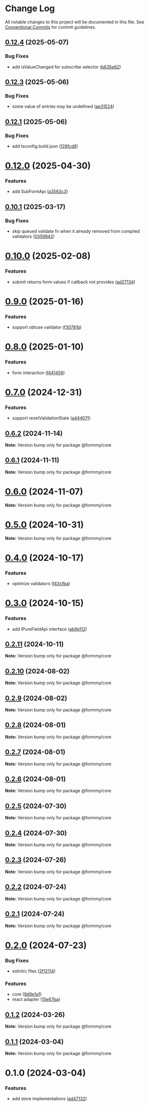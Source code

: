 # Change Log

All notable changes to this project will be documented in this file.
See [Conventional Commits](https://conventionalcommits.org) for commit guidelines.

## [0.12.4](https://github.com/miserylee/formmy/compare/v0.12.3...v0.12.4) (2025-05-07)

### Bug Fixes

* add isValueChanged for subscribe selector ([b635e62](https://github.com/miserylee/formmy/commit/b635e629600e982ab0185875b716b334acf79bd4))

## [0.12.3](https://github.com/miserylee/formmy/compare/v0.12.2...v0.12.3) (2025-05-06)

### Bug Fixes

* some value of entries may be undefined ([ae31524](https://github.com/miserylee/formmy/commit/ae31524f84fe0e6f27d3b2b4db7f5f3cbba0dcea))

## [0.12.1](https://github.com/miserylee/formmy/compare/v0.12.0...v0.12.1) (2025-05-06)

### Bug Fixes

* add tsconfig.build.json ([f28fcd6](https://github.com/miserylee/formmy/commit/f28fcd66850d043b2bbcf0c747d302c30e2cf162))

# [0.12.0](https://github.com/miserylee/formmy/compare/v0.10.1...v0.12.0) (2025-04-30)

### Features

* add SubFormApi ([a3563c3](https://github.com/miserylee/formmy/commit/a3563c3cce97536da2c8441b25ea3f5691810a44))

## [0.10.1](https://github.com/miserylee/formmy/compare/v0.10.0...v0.10.1) (2025-03-17)

### Bug Fixes

* skip queued validate fn when it already removed from compiled validators ([0359842](https://github.com/miserylee/formmy/commit/03598421aedb262049ff1795dc59f5e055cc4317))

# [0.10.0](https://github.com/miserylee/formmy/compare/v0.9.0...v0.10.0) (2025-02-08)

### Features

* submit returns form values if callback not provides ([ad27134](https://github.com/miserylee/formmy/commit/ad27134b6a5d896bae14536dbdf5046de3daee8f))

# [0.9.0](https://github.com/miserylee/formmy/compare/v0.8.0...v0.9.0) (2025-01-16)

### Features

* support obtuse validator ([f30781b](https://github.com/miserylee/formmy/commit/f30781b9d7506237494af39a441ac1403c809f6b))

# [0.8.0](https://github.com/miserylee/formmy/compare/v0.7.0...v0.8.0) (2025-01-10)

### Features

* form interaction ([f441456](https://github.com/miserylee/formmy/commit/f4414569b5ca8ecad18f4184847d48992de6eddf))

# [0.7.0](https://github.com/miserylee/formmy/compare/v0.6.3...v0.7.0) (2024-12-31)

### Features

* support resetValidationState ([a44407f](https://github.com/miserylee/formmy/commit/a44407fe2d6b7654d67ae336f86dc9590c95fc71))

## [0.6.2](https://github.com/miserylee/formmy/compare/v0.6.1...v0.6.2) (2024-11-14)

**Note:** Version bump only for package @formmy/core

## [0.6.1](https://github.com/miserylee/formmy/compare/v0.6.0...v0.6.1) (2024-11-11)

**Note:** Version bump only for package @formmy/core

# [0.6.0](https://github.com/miserylee/formmy/compare/v0.5.2...v0.6.0) (2024-11-07)

**Note:** Version bump only for package @formmy/core

# [0.5.0](https://github.com/miserylee/formmy/compare/v0.4.0...v0.5.0) (2024-10-31)

**Note:** Version bump only for package @formmy/core

# [0.4.0](https://github.com/miserylee/formmy/compare/v0.3.0...v0.4.0) (2024-10-17)

### Features

* optimize validators ([f43cfba](https://github.com/miserylee/formmy/commit/f43cfba28c5fc0d88588858e41f7433d6f4a57c5))

# [0.3.0](https://github.com/miserylee/formmy/compare/v0.2.11...v0.3.0) (2024-10-15)

### Features

* add IPureFieldApi interface ([ab9e112](https://github.com/miserylee/formmy/commit/ab9e112ec3288eb41977a8c9a9ba5825ee6b780f))

## [0.2.11](https://github.com/miserylee/formmy/compare/v0.2.10...v0.2.11) (2024-10-11)

**Note:** Version bump only for package @formmy/core

## [0.2.10](https://github.com/miserylee/formmy/compare/v0.2.9...v0.2.10) (2024-08-02)

**Note:** Version bump only for package @formmy/core

## [0.2.9](https://github.com/miserylee/formmy/compare/v0.2.8...v0.2.9) (2024-08-02)

**Note:** Version bump only for package @formmy/core

## [0.2.8](https://github.com/miserylee/formmy/compare/v0.2.7...v0.2.8) (2024-08-01)

**Note:** Version bump only for package @formmy/core

## [0.2.7](https://github.com/miserylee/formmy/compare/v0.2.6...v0.2.7) (2024-08-01)

**Note:** Version bump only for package @formmy/core

## [0.2.6](https://github.com/miserylee/formmy/compare/v0.2.5...v0.2.6) (2024-08-01)

**Note:** Version bump only for package @formmy/core

## [0.2.5](https://github.com/miserylee/formmy/compare/v0.2.4...v0.2.5) (2024-07-30)

**Note:** Version bump only for package @formmy/core

## [0.2.4](https://github.com/miserylee/formmy/compare/v0.2.3...v0.2.4) (2024-07-30)

**Note:** Version bump only for package @formmy/core

## [0.2.3](https://github.com/miserylee/formmy/compare/v0.2.2...v0.2.3) (2024-07-26)

**Note:** Version bump only for package @formmy/core

## [0.2.2](https://github.com/miserylee/formmy/compare/v0.2.1...v0.2.2) (2024-07-24)

**Note:** Version bump only for package @formmy/core

## [0.2.1](https://github.com/miserylee/formmy/compare/v0.2.0...v0.2.1) (2024-07-24)

**Note:** Version bump only for package @formmy/core

# [0.2.0](https://github.com/miserylee/formmy/compare/v0.1.2...v0.2.0) (2024-07-23)

### Bug Fixes

* eslintrc files ([2f12114](https://github.com/miserylee/formmy/commit/2f12114f2ba40c299d697ba6d4d9cb26a986b936))

### Features

* core ([9d9e1e1](https://github.com/miserylee/formmy/commit/9d9e1e16210465f987b340a690bebf06f622d3ac))
* react adapter ([15e67ba](https://github.com/miserylee/formmy/commit/15e67ba11ca0eae6a217c0e75363b35ccec493f7))

## [0.1.2](https://github.com/miserylee/formmy/compare/v0.1.1...v0.1.2) (2024-03-26)

**Note:** Version bump only for package @formmy/core

## [0.1.1](https://github.com/miserylee/formmy/compare/v0.1.0...v0.1.1) (2024-03-04)

**Note:** Version bump only for package @formmy/core

# 0.1.0 (2024-03-04)

### Features

* add store implementations ([ad47132](https://github.com/miserylee/formmy/commit/ad47132615f212d993944961e1a46afee36e844d))
